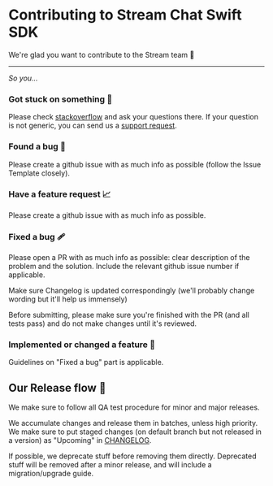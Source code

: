 # Contributing to Stream Chat Swift SDK

We're glad you want to contribute to the Stream team 🎉

---

_So you..._

### Got stuck on something 💭

Please check [stackoverflow](https://stackoverflow.com/questions/tagged/getstream-io) and ask your questions there.
If your question is not generic, you can send us a [support request](https://getstream.io/support).

### Found a bug 🐞

Please create a github issue with as much info as possible (follow the Issue Template closely).

### Have a feature request 📈

Please create a github issue with as much info as possible.

### Fixed a bug 🩹

Please open a PR with as much info as possible: clear description of the problem and the solution.
Include the relevant github issue number if applicable. 

Make sure Changelog is updated correspondingly (we'll probably change wording but it'll help us immensely)

Before submitting, please make sure you're finished with the PR (and all tests pass) and do not make changes until it's reviewed.

### Implemented or changed a feature 🌈

Guidelines on "Fixed a bug" part is applicable.

## Our Release flow 🚀

We make sure to follow all QA test procedure for minor and major releases. 

We accumulate changes and release them in batches, unless high priority.
We make sure to put staged changes (on default branch but not released in a version) as "Upcoming" in [CHANGELOG](https://github.com/GetStream/stream-chat-swift/blob/main/CHANGELOG.md).

If possible, we deprecate stuff before removing them directly. Deprecated stuff will be removed after a minor release, and will include a migration/upgrade guide.
